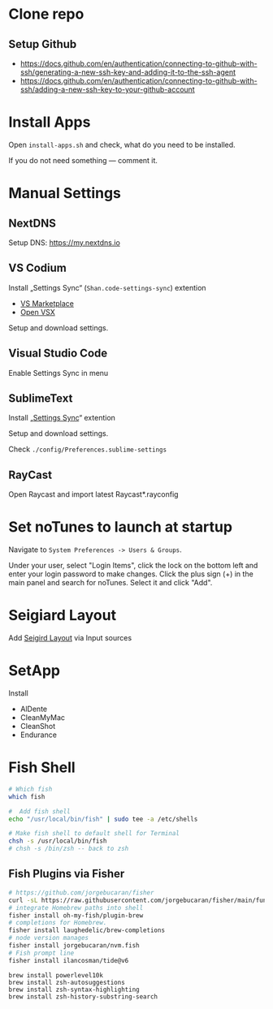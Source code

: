 # Clone repo

## Setup Github

- https://docs.github.com/en/authentication/connecting-to-github-with-ssh/generating-a-new-ssh-key-and-adding-it-to-the-ssh-agent
- https://docs.github.com/en/authentication/connecting-to-github-with-ssh/adding-a-new-ssh-key-to-your-github-account

# Install Apps

Open `install-apps.sh` and check, what do you need to be installed.

If you do not need something — comment it.

# Manual Settings

## NextDNS

Setup DNS: https://my.nextdns.io

## VS Codium

Install „Settings Sync“ (`Shan.code-settings-sync`) extention

- [VS Marketplace](https://marketplace.visualstudio.com/items?itemName=Shan.code-settings-sync)
- [Open VSX](https://open-vsx.org/vscode/item?itemName=Shan.code-settings-sync)

Setup and download settings.

## Visual Studio Code

Enable Settings Sync in menu

## SublimeText

Install „[Settings Sync](https://packagecontrol.io/packages/Sync%20Settings)“ extention

Setup and download settings.

Check `./config/Preferences.sublime-settings`

## RayCast

Open Raycast and import latest Raycast\*.rayconfig

# Set noTunes to launch at startup

Navigate to `System Preferences -> Users & Groups`.

Under your user, select "Login Items", click the lock on the bottom left and enter your login password to make changes. Click the plus sign (+) in the main panel and search for noTunes. Select it and click "Add".

# Seigiard Layout

Add [Seigird Layout](https://github.com/Seigiard/keyboard-layout) via Input sources

# SetApp

Install

- AlDente
- CleanMyMac
- CleanShot
- Endurance

# Fish Shell

```sh
# Which fish
which fish

#  Add fish shell
echo "/usr/local/bin/fish" | sudo tee -a /etc/shells

# Make fish shell to default shell for Terminal
chsh -s /usr/local/bin/fish
# chsh -s /bin/zsh -- back to zsh
```

## Fish Plugins via Fisher

```sh
# https://github.com/jorgebucaran/fisher
curl -sL https://raw.githubusercontent.com/jorgebucaran/fisher/main/functions/fisher.fish | source && fisher install jorgebucaran/fisher
# integrate Homebrew paths into shell
fisher install oh-my-fish/plugin-brew
# completions for Homebrew.
fisher install laughedelic/brew-completions
# node version manages
fisher install jorgebucaran/nvm.fish
# Fish prompt line
fisher install ilancosman/tide@v6
```

```
brew install powerlevel10k
brew install zsh-autosuggestions
brew install zsh-syntax-highlighting
brew install zsh-history-substring-search
```
